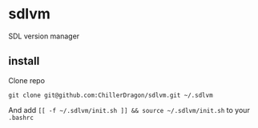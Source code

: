 # sdlvm

SDL version manager

## install

Clone repo

	git clone git@github.com:ChillerDragon/sdlvm.git ~/.sdlvm

And add ``[[ -f ~/.sdlvm/init.sh ]] && source ~/.sdlvm/init.sh`` to your ``.bashrc`` 

